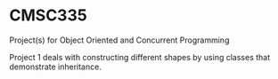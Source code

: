 # CMSC335
Project(s) for Object Oriented and Concurrent Programming

Project 1 deals with constructing different shapes by using classes that demonstrate inheritance.
